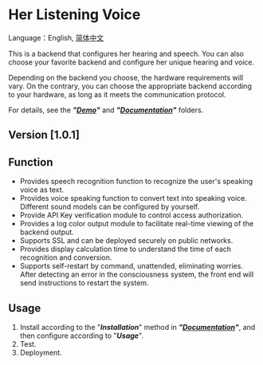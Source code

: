 # Her Listening Voice

Language：English, [简体中文](/README_zh-CN.md)

This is a backend that configures her hearing and speech. You can also choose your favorite backend and configure her unique hearing and voice.

Depending on the backend you choose, the hardware requirements will vary. On the contrary, you can choose the appropriate backend according to your hardware, as long as it meets the communication protocol.

For details, see the **_"[Demo](/Demo)"_** and **_"[Documentation](/Documentation)"_** folders.

## Version [1.0.1]

## Function

- Provides speech recognition function to recognize the user's speaking voice as text.
- Provides voice speaking function to convert text into speaking voice. Different sound models can be configured by yourself.
- Provide API Key verification module to control access authorization.
- Provides a log color output module to facilitate real-time viewing of the backend output.
- Supports SSL and can be deployed securely on public networks.
- Provides display calculation time to understand the time of each recognition and conversion.
- Supports self-restart by command, unattended, eliminating worries. After detecting an error in the consciousness system, the front end will send instructions to restart the system.

## Usage

1. Install according to the "**_Installation_**" method in **_"[Documentation](/Documentation)"_**, and then configure according to "**_Usage_**".
2. Test.
3. Deployment.